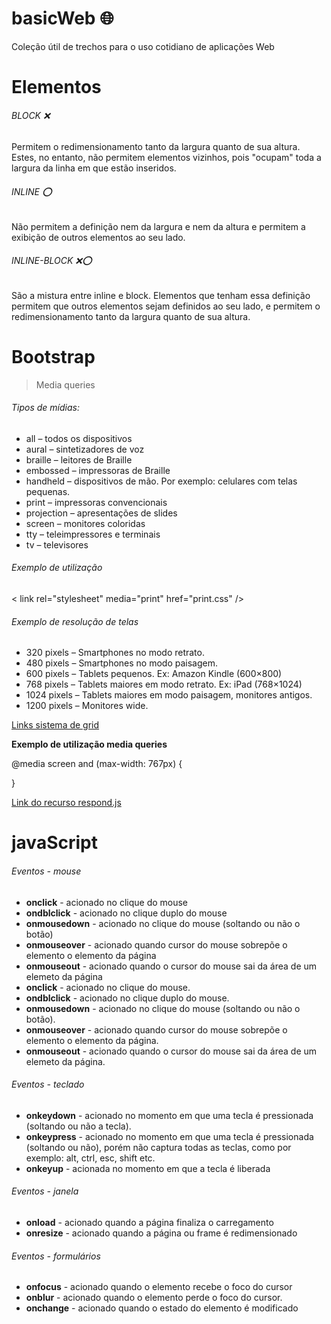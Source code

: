 # basicWeb :globe_with_meridians:
Coleção útil de trechos para o uso cotidiano de aplicações Web

# Elementos

###### BLOCK :x:
Permitem o redimensionamento tanto da largura quanto de sua altura. Estes, no entanto, não permitem elementos vizinhos, pois "ocupam" toda a largura da linha em que estão inseridos. 

###### INLINE :o:
Não permitem a definição nem da largura e nem da altura e permitem a exibição de outros elementos ao seu lado.

###### INLINE-BLOCK :x::o:
São a mistura entre inline e block. Elementos que tenham essa definição permitem que outros elementos sejam definidos ao seu lado, e permitem o redimensionamento tanto da largura quanto de sua altura.

# Bootstrap

> Media queries 

###### Tipos de mídias:

- all – todos os dispositivos
- aural – sintetizadores de voz
- braille – leitores de Braille
- embossed – impressoras de Braille
- handheld – dispositivos de mão. Por exemplo: celulares com telas pequenas.
- print – impressoras convencionais
- projection – apresentações de slides
- screen – monitores coloridas
- tty – teleimpressores e terminais
- tv – televisores

###### Exemplo de utilização

< link rel="stylesheet" media="print" href="print.css" />

###### Exemplo de resolução de telas

- 320 pixels – Smartphones no modo retrato.
- 480 pixels – Smartphones no modo paisagem.
- 600 pixels – Tablets pequenos. Ex: Amazon Kindle (600×800)
- 768 pixels – Tablets maiores em modo retrato. Ex: iPad (768×1024)
- 1024 pixels – Tablets maiores em modo paisagem, monitores antigos.
- 1200 pixels – Monitores wide.

[Links sistema de grid](http://getbootstrap.com/css/#grid)

**Exemplo de utilização media queries**

@media screen and (max-width: 767px) {

}

[Link do recurso respond.js](https://cdnjs.com/libraries/respond.js/)

# javaScript

###### Eventos - mouse


- **onclick** - acionado no clique do mouse
- **ondblclick** - acionado no clique duplo do mouse
- **onmousedown** - acionado no clique do mouse (soltando ou não o botão)
- **onmouseover** - acionado quando cursor do mouse sobrepõe o elemento o elemento da página
- **onmouseout** - acionado quando o cursor do mouse sai da área de um elemeto da página
- **onclick** - acionado no clique do mouse.
- **ondblclick** - acionado no clique duplo do mouse.
- **onmousedown** - acionado no clique do mouse (soltando ou não o botão).
- **onmouseover** - acionado quando cursor do mouse sobrepõe o elemento o elemento da página.
- **onmouseout** - acionado quando o cursor do mouse sai da área de um elemeto da página.


###### Eventos - teclado


- **onkeydown** - acionado no momento em que uma tecla é pressionada (soltando ou não a tecla).
- **onkeypress** - acionado no momento em que uma tecla é pressionada (soltando ou não), porém não captura todas as teclas, como por exemplo: alt, ctrl, esc, shift etc.
- **onkeyup** - acionada no momento em que a tecla é liberada


###### Eventos - janela


- **onload** - acionado quando a página finaliza o carregamento
- **onresize** - acionado quando a página ou frame é redimensionado


###### Eventos - formulários


- **onfocus** - acionado quando o elemento recebe o foco do cursor
- **onblur** - acionado quando o elemento perde o foco do cursor.
- **onchange** - acionado quando o estado do elemento é modificado
